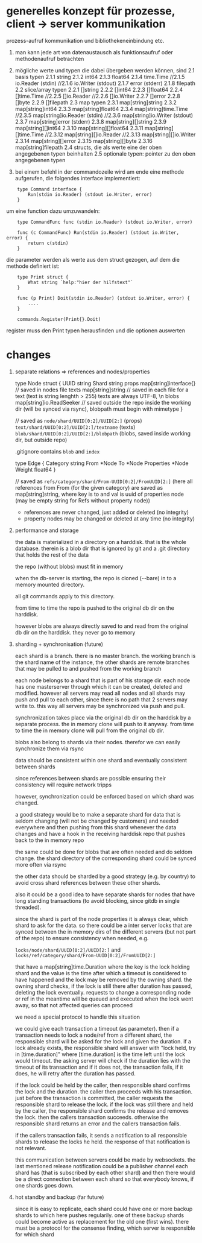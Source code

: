 # generelles konzept für prozesse, client -> server kommunikation
  prozess-aufruf kommunikation und bibliothekeneinbindung etc.

1. man kann jede art von datenaustausch als funktionsaufruf oder methodenaufruf betrachten
2. mögliche werte und typen die dabei übergeben werden können, sind
    2.1 basis typen
        2.1.1 string
        2.1.2 int64
        2.1.3 float64
        2.1.4 time.Time
        //2.1.5 io.Reader (stdin)
        //2.1.6 io.Writer (stdout)
        2.1.7 error (stderr)
        2.1.8 filepath
    2.2 slice/array typen
        2.2.1 []string
        2.2.2 []int64
        2.2.3 []float64
        2.2.4 []time.Time
        //2.2.5 []io.Reader
        //2.2.6 []io.Writer
        2.2.7 []error
        2.2.8 []byte
        2.2.9 []filepath
    2.3 map typen
        2.3.1 map[string]string
        2.3.2 map[string]int64
        2.3.3 map[string]float64
        2.3.4 map[string]time.Time
        //2.3.5 map[string]io.Reader (stdin)
        //2.3.6 map[string]io.Writer (stdout)
        2.3.7 map[string]error (stderr)
        2.3.8 map[string][]string
        2.3.9 map[string][]int64
        2.3.10 map[string][]float64
        2.3.11 map[string][]time.Time
        //2.3.12 map[string][]io.Reader
        //2.3.13 map[string][]io.Writer
        2.3.14 map[string][]error
        2.3.15 map[string][]byte
        2.3.16 map[string]filepath
    2.4 structs, die als werte eine der oben angegebenen typen beinhalten
    2.5 optionale typen: pointer zu den oben angegebenen typen

3. bei einem befehl in der commandozeile wird am ende eine methode aufgerufen, die folgendes interface implementiert:

```
    type Command interface {
        Run(stdin io.Reader) (stdout io.Writer, error)
    }
```

um eine function dazu umzuwandeln:

```
    type CommandFunc func (stdin io.Reader) (stdout io.Writer, error)

    func (c CommandFunc) Run(stdin io.Reader) (stdout io.Writer, error) {
        return c(stdin)
    }
```

die parameter werden als werte aus dem struct gezogen, auf dem die methode definiert ist:

```
    type Print struct {
        What string `help:"hier der hilfstext"`
    }

    func (p Print) Doit(stdin io.Reader) (stdout io.Writer, error) {
        ....
    }

    commands.Register(Print{}.Doit)
```

register muss den Print typen herausfinden und die optionen auswerten

# changes

1. separate relations => references and nodes/properties

    type Node struct {
        UUID string 
        Shard string
        props map[string]interface{} // saved in nodes file
        texts map[string]string // saved in each file for a text (text is string lenghth > 255) texts are always UTF-8, \n
        blobs map[string]io.ReadSeeker // saved outside the repo inside the working dir (will be synced via rsync), blobpath must begin with mimetype
    }

    // saved as 
    `node/shard/UUID[0:2]/UUID[2:]` (props)
    `text/shard/UUID[0:2]/UUID[2:]/textname` (texts)
    `blob/shard/UUID[0:2]/UUID[2:]/blobpath` (blobs, saved inside working dir, but outside repo)

    .gitignore contains `blob` and `index`

    type Edge {
        Category string
        From *Node
        To *Node
        Properties *Node
        Weight float64
    }

    // saved as
    `refs/category/shard/From-UUID[0:2]/FromUUID[2:]` (here all references from From (for the given category) are saved as map[string]string, where key is to and val is uuid of properties node (may be empty string for Refs without property node))

    - references are never changed, just added or deleted (no integrity)
    - property nodes may be changed or deleted at any time (no integrity)

   
2. performance and storage

    the data is materialized in a directory on a harddisk. that is the whole database. therein is a blob dir that is ignored by git and a .git directory
    that holds the rest of the data

    the repo (without blobs) must fit in memory

    when the db-server is starting, the repo is cloned (--bare) in to a memory mounted directory.

    all git commands apply to this directory. 

    from time to time the repo is pushed to the original db dir on the harddisk.

    however blobs are always directly saved to and read from the original db dir on the harddisk. they never go to memory


3. sharding + synchronisation (future)

    each shard is a branch. there is no master branch. the working branch is the shard name of the instance, the other shards are remote branches that
    may be pulled to and pushed from the working branch 

    each node belongs to a shard that is part of his storage dir. 
    each node has one masterserver through which it can be created, deleted and modified. however all servers may read all nodes and all shards may push and pull to each other, since there is no path that 2 servers may write to. this way all servers may be synchronized via push and pull.

    synchronization takes place via the original db dir on the harddisk by a separate process.
    the in memory clone will push to it anyway. from time to time the in memory
    clone will pull from the original db dir.

    blobs also belong to shards via their nodes. therefor we can easily synchronize them via rsync

    data should be consistent within one shard and eventually consistent between shards

    since references between shards are possible ensuring their consistency
    will require network tripps

    however, synchronization could be enforced based on which shard was changed.

    a good strategy would be to make a separate shard for data that is
    seldom changing (will not be changed by customers) and needed everywhere
    and then pushing from this shard whenever the data changes and have a
    hook in the receiving harddisk repo that pushes back to the in memory repo

    the same could be done for blobs that are often needed and do seldom change. the shard directory of the corresponding shard could be synced more often via rsync

    the other data should be sharded by a good strategy (e.g. by country) to
    avoid cross shard references between these other shards.

    also it could be a good idea to have separate shards for nodes that have
    long standing transactions (to avoid blocking, since gitdb in single threaded).

    since the shard is part of the node properties it is always clear, which shard to ask for the data. so there could be a inter server locks that are synced between the in memory dirs of the different servers (but not part of the repo) to ensure consistency when needed, e.g.

    `locks/node/shard/UUID[0:2]/UUID[2:]`
    and
    `locks/ref/category/shard/From-UUID[0:2]/FromUUID[2:]`

    that have a map[string]time.Duration where the key is the lock holding shard and the value is the time after which a timeout is considered to have happened and the lock may be removed by the owning shard. the owning
    shard checks, if the lock is still there after duration has passed, deleting the lock eventually. requests to change a corresponding node or 
    ref in the meantime will be queued and executed when the lock went away, so
    that not affected queries can proceed

    we need a special protocol to handle this situation

    we could give each transaction a timeout (as parameter). then if a transaction needs to lock a node/ref from a different shard, the responsible shard will be asked for the lock and given the duration.
    if a lock already exists, the responsible shard will answer with "lock held, try in [time.duration]" where [time.duration] is the time left until the lock would timeout. the asking server will check if the duration lies with the timeout of its transaction and if it does not, the transaction fails, if it does, he will retry after the duration has passed.

    if the lock could be held by the caller, then responsible shard confirms the lock and the duration. the caller then proceeds with his transaction.
    just before the transaction is committed, the caller requests the responsible shard to release the lock. if the lock was still there and held by the caller, the responsible shard confirms the release and removes the lock. then the callers transaction succeeds. otherwise the responsible shard returns an error and the callers transaction fails.

    if the callers transaction fails, it sends a notification to all responsible shards to release the locks he held. the response of that notification is not relevant.

    this communication between servers could be made by websockets. the last mentioned release notification could be a publisher channel each shard has (that is subscribed by each other shard) and then there would be a direct connection between each shard so that everybody knows, if one shards goes down.

4. hot standby and backup (far future)
    
    since it is easy to replicate, each shard could have one or more backup shards to which here pushes regularily. one of these backup shards could
    become active as replacement for the old one (first wins). there must be a protocol for the consense finding, which server is responsible for which shard